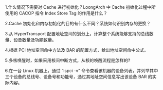 1.什么情况下需要对 Cache 进行初始化？LoongArch 中 Cache 初始化过程中所使用的 CACOP 指令 Index Store Tag 的作用是什么？

2.Cache 初始化和内存初始化的目的有什么不同？系统如何识别内存的更换？

3.从 HyperTransport 配置地址空间的划分上，计算整个系统能够支持的总线数量、设备数量及功能数量。

4.根据 PCI 地址空间命中方法及 BAR 的配置方式，给出地址空间命中公式。

5.多核唤醒时，如果采用核间中断方式，从核的唤醒流程是怎样的?

6.在一台 Linux 机器上，通过 “lspci -v” 命令查看该机器的设备列表，并列举其中三个设备的总线号、设备号和功能号，通过其地址空间信息写出该设备 BAR 的实际内容。